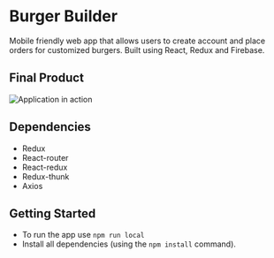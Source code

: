 # Burger Builder

Mobile friendly web app that allows users to create account and place orders for customized burgers.  Built using React, Redux and Firebase.

## Final Product

![Application in action](https://github.com/harrishs/burger-builder/blob/master/screen/preview.gif)

## Dependencies

- Redux
- React-router
- React-redux
- Redux-thunk
- Axios

## Getting Started

- To run the app use `npm run local`
- Install all dependencies (using the `npm install` command).
